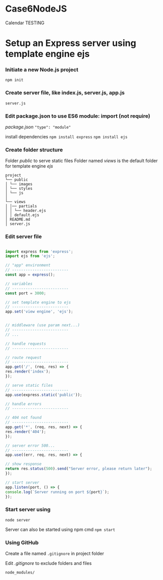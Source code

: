 # Case6NodeJS
Calendar 
TESTING

# Setup an Express server using template engine ejs

### Initiate a new Node.js project
`npm init`

### Create server file, like index.js, server.js, app.js
`server.js`

### Edit package.json to use ES6 module: import (not require)
*package.json*
`"type": "module"`

install dependencies
`npm install express`
`npm install ejs`

### Create folder structure
Folder *public* to serve static files
Folder named *views* is the default folder for template engine *ejs*

```
project
└── public
│ └── images
│ └── styles
│ └── js
│
└── views
│ │── partials
│ │ └── header.ejs
│ │ default.ejs
│ README.md
│ server.js

```

### Edit server file

```javascript

import express from 'express';
import ejs from 'ejs';

// "app" environment
// -------------------------
const app = express();

// variables
// -------------------------
const port = 3000;

// set template engine to ejs
// -------------------------
app.set('view engine', 'ejs');


// middleware (use param next...)
// -------------------------
// ...

// handle requests
// -------------------------

// route request
// -------------------------
app.get('/', (req, res) => {
res.render('index');
});

// serve static files
// -------------------------
app.use(express.static('public'));

// handle errors
// -------------------------

// 404 not found
// -------------------------
app.get('*', (req, res, next) => {
res.render('404');
});

// server error 500...
// -------------------------
app.use((err, req, res, next) => {

// show response
return res.status(500).send("Server error, please return later");
});

// start server
app.listen(port, () => {
console.log(`Server running on port ${port}`);
});

```

### Start server using
`node server`

Server can also be started using npm cmd
`npm start`

### Using GitHub
Create a file named `.gitignore` in project folder

Edit *.gitignore* to exclude folders and files
```
node_modules/
```